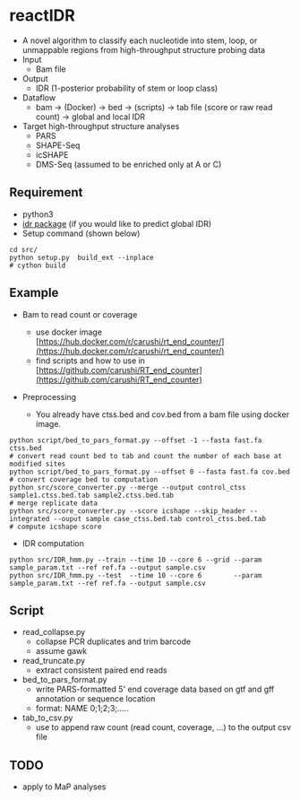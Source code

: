# reactIDR
* A novel algorithm to classify each nucleotide into stem, loop, or unmappable regions from high-throughput structure probing data
* Input
	* Bam file
* Output
	* IDR (1-posterior probability of stem or loop class)
* Dataflow
	* bam -> (Docker) -> bed -> (scripts) -> tab file (score or raw read count) -> global and local IDR
* Target high-throughput structure analyses
	* PARS
	* SHAPE-Seq
	* icSHAPE
	* DMS-Seq (assumed to be enriched only at A or C)

## Requirement
* python3
* [idr package](https://github.com/nboley/idr) (if you would like to predict global IDR)
* Setup command (shown below)

```
cd src/
python setup.py  build_ext --inplace
# cython build
```

## Example

* Bam to read count or coverage
	* use docker image [https://hub.docker.com/r/carushi/rt_end_counter/](https://hub.docker.com/r/carushi/rt_end_counter/)
	* find scripts and how to use in [https://github.com/carushi/RT_end_counter](https://github.com/carushi/RT_end_counter)


* Preprocessing
	* You already have ctss.bed and cov.bed from a bam file using docker image.
```
python script/bed_to_pars_format.py --offset -1 --fasta fast.fa ctss.bed
# convert read count bed to tab and count the number of each base at modified sites
python script/bed_to_pars_format.py --offset 0 --fasta fast.fa cov.bed
# convert coverage bed to computation
python src/score_converter.py --merge --output control_ctss sample1.ctss.bed.tab sample2.ctss.bed.tab
# merge replicate data
python src/score_converter.py --score icshape --skip_header --integrated --ouput sample case_ctss.bed.tab control_ctss.bed.tab
# compute icshape score
```

* IDR computation
```
python src/IDR_hmm.py --train --time 10 --core 6 --grid --param sample_param.txt --ref ref.fa --output sample.csv
python src/IDR_hmm.py --test  --time 10 --core 6        --param sample_param.txt --ref ref.fa --output sample.csv
```

## Script
* read_collapse.py
	* collapse PCR duplicates and trim barcode
	* assume gawk
* read_truncate.py
	* extract consistent paired end reads
* bed_to_pars_format.py
	* write PARS-formatted 5' end coverage data based on gtf and gff annotation or sequence location
	* format: NAME <tab> 0;1;2;3;.....
* tab_to_csv.py
	* use to append raw count (read count, coverage, ...) to the output csv file

## TODO
* apply to MaP analyses
